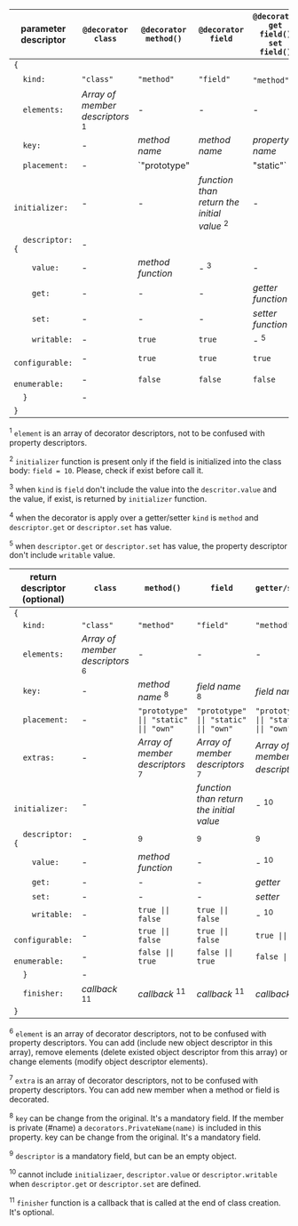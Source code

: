 
| **parameter descriptor**   | **`@decorator`<br/>`class`**             | **`@decorator`<br/>`method()`**             | **`@decorator`<br/>`field`**                        | **`@decorator`<br/>`get field()`<br/>`set field()`**|
|----------------------------|------------------------------------------|---------------------------------------------|-----------------------------------------------------|-----------------------------------------------------|
|`{`                         |                                          |                                             |                                                     |                                                     |
|`  kind:`                   |`"class"`                                 |`"method"`                                   |`"field"`                                            |`"method"` <sup>4</sup>                              |
|`  elements:`               |*Array of member descriptors* <sup>1</sup>| -                                           | -                                                   | -                                                   |
|`  key:`                    | -                                        |  *method name*                              |*method name*                                        |*property name*                                      |
|`  placement:`              | -                                        |`"prototype" || "static"`                    |`"own" || "static"`                                  |`"prototype" || "static"`                            |
|`  initializer:`            | -                                        | -                                           |*function than return the initial value* <sup>2</sup>| -                                                   |
|`  descriptor:{`            | -                                        |                                             |                                                     |                                                     |
|`    value:`                | -                                        |  *method function*                          | - <sup>3</sup>                                      | -                                                   |
|`    get:`                  | -                                        | -                                           | -                                                   |*getter function*                                    |
|`    set:`                  | -                                        | -                                           | -                                                   |*setter function*                                    |
|`    writable:`             | -                                        |`true`                                       |`true`                                               | - <sup>5</sup>                                      |
|`    configurable:`         | -                                        |`true`                                       |`true`                                               |`true`                                               |
|`    enumerable:`           | -                                        |`false`                                      |`false`                                              |`false`                                              |
|`  }`                       | -                                        |                                             |                                                     |                                                     |
|`}`                         |                                          |                                             |                                                     |                                                     |
</table>

<sup>1</sup> `element` is an array of decorator descriptors, not to be confused with property descriptors.

<sup>2</sup> `initializer` function is present only if the field is initialized into the class body: `field = 10`. Please, check if exist before call it.

<sup>3</sup> when `kind` is `field` don't include the value into the `descritor.value` and the value, if exist, is returned by `initializer` function.

<sup>4</sup> when the decorator is apply over a getter/setter `kind` is `method` and `descriptor.get` or `descriptor.set` has value. 

<sup>5</sup> when `descriptor.get` or `descriptor.set` has value, the property descriptor don't include `writable` value.

| **return descriptor (optional)** | **`class`**                               | **`method()`**                           | **`field`**                              | **`getter/setter`**                      |
|----------------------------------|-------------------------------------------|------------------------------------------|------------------------------------------|------------------------------------------|
|`{`                               |                                           |                                          |                                          |                                          |
|`  kind:`                         |`"class"`                                  |`"method"`                                |`"field"`                                 |`"method"`                                |
|`  elements:`                     |*Array of member descriptors* <sup>6</sup> | -                                        | -                                        | -                                        |
|`  key:`                          | -                                         |  *method name*    <sup>8</sup>           |*field name* <sup>8</sup>                 |*field name* <sup>8</sup>                 |
|`  placement:`                    | -                                         |`"prototype" \|\| "static" \|\| "own"`    |`"prototype" \|\| "static" \|\| "own"`    |`"prototype" \|\| "static" \|\| "own"`    |
|`  extras:`                       | -                                         |*Array of member descriptors* <sup>7</sup>|*Array of member descriptors* <sup>7</sup>|*Array of member descriptors* <sup>7</sup>|
|`  initializer:`                  | -                                         |                                          |*function than return the initial value*  | - <sup>10</sup>                          |
|`  descriptor:{`                  | -                                         | <sup>9</sup>                             | <sup>9</sup>                             | <sup>9</sup>                             |
|`    value:`                      | -                                         |*method function*                         | -                                        | - <sup>10</sup>                          |
|`    get:`                        | -                                         | -                                        | -                                        |*getter*                                  |
|`    set:`                        | -                                         | -                                        | -                                        |*setter*                                  |
|`    writable:`                   | -                                         |`true \|\| false`                         |`true \|\| false`                         | - <sup>10</sup>                          |
|`    configurable:`               | -                                         |`true \|\| false`                         |`true \|\| false`                         |`true \|\| false`                         |
|`    enumerable:`                 | -                                         |`false \|\| true`                         |`false \|\| true`                         |`false \|\| true`                         |
|`  }`                             | -                                         |                                          |                                          |                                          |
|`  finisher:`                     |*callback* <sup>11</sup>                   |  *callback* <sup>11</sup>                |  *callback* <sup>11</sup>                |  *callback*    <sup>11</sup>             |
|`}`                               |                                           |                                          |                                          |                                          |
</tbody>    
</table>

<sup>6</sup> `element` is an array of decorator descriptors, not to be confused with property descriptors. You can add (include new object descriptor in this array), remove elements (delete existed object descriptor from this array) or change elements (modify object descriptor elements).

<sup>7</sup> `extra` is an array of decorator descriptors, not to be confused with property descriptors. You can add new member when a method or field is decorated.

<sup>8</sup> `key` can be change from the original. It's a mandatory field. If the member is private (#name) a `decorators.PrivateName(name)` is included in this property. key can be change from the original. It's a mandatory field.

<sup>9</sup> `descriptor` is a mandatory field, but can be an empty object.

<sup>10</sup> cannot include `initializaer`, `descriptor.value` or `descriptor.writable` when `descriptor.get` or `descriptor.set` are defined.

<sup>11</sup> `finisher` function is a callback that is called at the end of class creation. It's optional.

